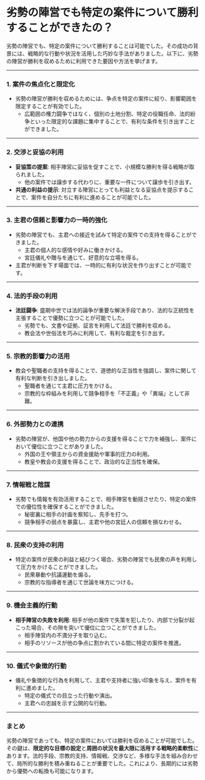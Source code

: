 # 劣勢の陣営でも特定の案件について勝利することができたの？

劣勢の陣営でも、特定の案件について勝利することは可能でした。その成功の背景には、戦略的な行動や状況を活用した巧妙な手法がありました。以下に、劣勢の陣営が勝利を収めるために利用できた要因や方法を挙げます。

---

### 1. **案件の焦点化と限定化**
   - 劣勢の陣営が勝利を収めるためには、争点を特定の案件に絞り、影響範囲を限定することが有効でした。
     - 広範囲の権力闘争ではなく、個別の土地分割、特定の役職任命、法的紛争といった限定的な課題に集中することで、有利な条件を引き出すことができました。

---

### 2. **交渉と妥協の利用**
   - **妥協策の提案**: 相手陣営に妥協を促すことで、小規模な勝利を得る戦略が取られました。
     - 他の案件では譲歩する代わりに、重要な一件について譲歩を引き出す。
   - **共通の利益の提示**: 対立する陣営にとっても利益となる妥協点を提示することで、案件を自分たちに有利に進めることが可能でした。

---

### 3. **主君の信頼と影響力の一時的強化**
   - 劣勢の陣営でも、主君への接近を試みて特定の案件での支持を得ることができました。
     - 主君の個人的な感情や好みに働きかける。
     - 宮廷儀礼や贈与を通じて、好意的な立場を得る。
   - 主君が判断を下す場面では、一時的に有利な状況を作り出すことが可能です。

---

### 4. **法的手段の利用**
   - **法廷闘争**: 盛期中世では法的論争が重要な解決手段であり、法的な正統性を主張することで優勢に立つことが可能でした。
     - 劣勢でも、文書や証拠、証言を利用して法廷で勝利を収める。
     - 教会法や世俗法を巧みに利用して、有利な裁定を引き出す。

---

### 5. **宗教的影響力の活用**
   - 教会や聖職者の支持を得ることで、道徳的な正当性を強調し、案件に関して有利な判断を引き出しました。
     - 聖職者を通じて主君に圧力をかける。
     - 宗教的な枠組みを利用して競争相手を「不正義」や「異端」として非難。

---

### 6. **外部勢力との連携**
   - 劣勢の陣営が、他国や他の勢力からの支援を得ることで力を補強し、案件において優位に立つことがありました。
     - 外国の王や領主からの資金援助や軍事的圧力の利用。
     - 教皇や教会の支援を得ることで、政治的な正当性を確保。

---

### 7. **情報戦と陰謀**
   - 劣勢でも情報を有効活用することで、相手陣営を動揺させたり、特定の案件での優位性を確保することができました。
     - 秘密裏に相手の計画を察知し、先手を打つ。
     - 競争相手の弱点を暴露し、主君や他の宮廷人の信頼を損なわせる。

---

### 8. **民衆の支持の利用**
   - 特定の案件が民衆の利益と結びつく場合、劣勢の陣営でも民衆の声を利用して圧力をかけることができました。
     - 民衆暴動や抗議運動を煽る。
     - 宗教的な指導者を通じて世論を味方につける。

---

### 9. **機会主義的行動**
   - **相手陣営の失敗を利用**: 相手が他の案件で失策を犯したり、内部で分裂が起こった場合、その隙を突いて優位に立つことができました。
     - 相手陣営内の不満分子を取り込む。
     - 相手のリソースが他の争点に割かれている間に特定の案件を推進。

---

### 10. **儀式や象徴的行動**
   - 儀礼や象徴的な行為を利用して、主君や支持者に強い印象を与え、案件を有利に進めました。
     - 特定の儀式での目立った行動や演出。
     - 主君への忠誠を示す公開的な行動。

---

### まとめ
劣勢の陣営であっても、特定の案件においては勝利を収めることが可能でした。その鍵は、**限定的な目標の設定**と**周囲の状況を最大限に活用する戦略的柔軟性**にあります。法的手段、宗教的支持、情報戦、交渉など、多様な手法を組み合わせて、局所的な勝利を積み重ねることが重要でした。これにより、長期的には劣勢から優勢への転換も可能になります。
